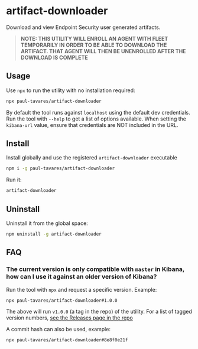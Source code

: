 # artifact-downloader
Download and view Endpoint Security user generated artifacts.

> **NOTE: THIS UTILITY WILL ENROLL AN AGENT WITH FLEET TEMPORARILY IN ORDER TO BE ABLE TO DOWNLOAD THE ARTIFACT. THAT AGENT WILL THEN BE UNENROLLED AFTER THE DOWNLOAD IS COMPLETE**

## Usage

Use `npx` to run the utility with no installation required:

```bash
npx paul-tavares/artifact-downloader
```

By default the tool runs against `localhost` using the default dev credentials. Run the tool with `--help` to get a list of options available. When setting the `kibana-url` value, ensure that credentials are NOT included in the URL.

## Install

Install globally and use the registered `artifact-downloader` executable

```bash
npm i -g paul-tavares/artifact-downloader
```

Run it:

```bash
artifact-downloader
```

## Uninstall

Uninstall it from the global space:

```bash
npm uninstall -g artifact-downloader
```

## FAQ

### The current version is only compatible with `master` in Kibana, how can I use it against an older version of Kibana?

Run the tool with `npx` and request a specific version. Example:

```bash
npx paul-tavares/artifact-downloader#1.0.0
```

The above will run `v1.0.0` (a tag in the repo) of the utility. For a list of tagged version numbers, [see the Releases page in the repo](https://github.com/paul-tavares/artifact-downloader/releases)

A commit hash can also be used, example:

```bash
npx paul-tavares/artifact-downloader#8e8f0e21f
```
